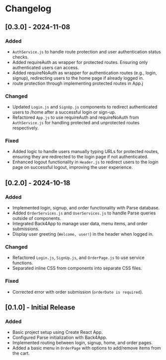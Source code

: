 # Changelog

## [0.3.0] - 2024-11-08
### Added
- `AuthService.js` to handle route protection and user authentication status checks.
- Added requireAuth as wrapper for protected routes. Ensuring only authenticated users can access.
- Added requireNoAuth as wrapper for authentication routes (e.g., login, signup), redirecting users to the home page if already logged in.
- route protection through implementing protected routes in App.j

  
### Changed
- Updated `Login.js` and `SignUp.js` components to redirect authenticated users to /home after a successful login or sign-up.
- Refactored `App.js` to use requireAuth and requireNoAuth from `AuthService.js` for handling protected and unprotected routes respectively.

### Fixed
- Added logic to handle users manually typing URLs for protected routes, ensuring they are redirected to the login page if not authenticated.
- Enhanced logout functionality in `Header.js` to redirect users to the login page on successful logout, improving the user experience.

  
## [0.2.0] - 2024-10-18
### Added
- Implemented login, signup, and order functionality with Parse database.
- Added `OrderServices.js` and `UserServices.js` to handle Parse queries outside of components.
- Integrated Back4App to manage user data, menu items, and order submissions.
- Display user greeting (`Welcome, user!`) in the header when logged in.
  
### Changed
- Refactored `Login.js`, `SignUp.js`, and `OrderPage.js` to use service functions.
- Separated inline CSS from components into separate CSS files.

### Fixed
- Corrected error with order submission (`orderDate is required`).

## [0.1.0] - Initial Release
### Added
- Basic project setup using Create React App.
- Configured Parse initialization with Back4App.
- Implemented routing between login, signup, home, and order pages.
- Added a basic menu in `OrderPage` with options to add/remove items from the cart.
